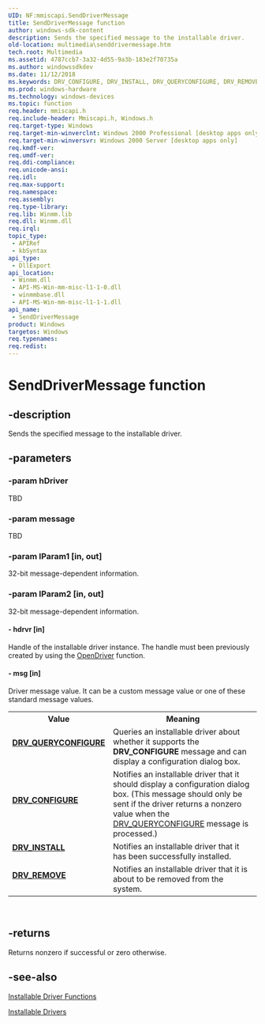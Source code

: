 ```yaml
---
UID: NF:mmiscapi.SendDriverMessage
title: SendDriverMessage function
author: windows-sdk-content
description: Sends the specified message to the installable driver.
old-location: multimedia\senddrivermessage.htm
tech.root: Multimedia
ms.assetid: 4787ccb7-3a32-4d55-9a3b-183e2f70735a
ms.author: windowssdkdev
ms.date: 11/12/2018
ms.keywords: DRV_CONFIGURE, DRV_INSTALL, DRV_QUERYCONFIGURE, DRV_REMOVE, ISendDriverMessage, SendDriverMessage, SendDriverMessage function [Windows Multimedia], _win32_SendDriverMessage, mmsystem/SendDriverMessage, multimedia.senddrivermessage
ms.prod: windows-hardware
ms.technology: windows-devices
ms.topic: function
req.header: mmiscapi.h
req.include-header: Mmiscapi.h, Windows.h
req.target-type: Windows
req.target-min-winverclnt: Windows 2000 Professional [desktop apps only],Installable Drivers, Installable Driver Functions
req.target-min-winversvr: Windows 2000 Server [desktop apps only]
req.kmdf-ver: 
req.umdf-ver: 
req.ddi-compliance: 
req.unicode-ansi: 
req.idl: 
req.max-support: 
req.namespace: 
req.assembly: 
req.type-library: 
req.lib: Winmm.lib
req.dll: Winmm.dll
req.irql: 
topic_type:
 - APIRef
 - kbSyntax
api_type:
 - DllExport
api_location:
 - Winmm.dll
 - API-MS-Win-mm-misc-l1-1-0.dll
 - winmmbase.dll
 - API-MS-Win-mm-misc-l1-1-1.dll
api_name:
 - SendDriverMessage
product: Windows
targetos: Windows
req.typenames: 
req.redist: 
---
```


# SendDriverMessage function


## -description


Sends the specified message to the installable driver.


## -parameters




### -param hDriver

TBD


### -param message

TBD


### -param lParam1 [in, out]

32-bit message-dependent information.


### -param lParam2 [in, out]

32-bit message-dependent information.


#### - hdrvr [in]

Handle of the installable driver instance. The handle must been previously created by using the <a href="https://msdn.microsoft.com/882146f7-cd42-45fd-8a5f-7078b64c7ea8">OpenDriver</a> function.


#### - msg [in]

Driver message value. It can be a custom message value or one of these standard message values.

<table>
<tr>
<th>Value</th>
<th>Meaning</th>
</tr>
<tr>
<td width="40%"><a id="DRV_QUERYCONFIGURE"></a><a id="drv_queryconfigure"></a><dl>
<dt><b><a href="https://msdn.microsoft.com/fb2e36a7-8d6b-4b08-b2d7-e128ca7082dc">DRV_QUERYCONFIGURE</a></b></dt>
</dl>
</td>
<td width="60%">
Queries an installable driver about whether it supports the <b>DRV_CONFIGURE</b> message and can display a configuration dialog box.

</td>
</tr>
<tr>
<td width="40%"><a id="DRV_CONFIGURE"></a><a id="drv_configure"></a><dl>
<dt><b><a href="https://msdn.microsoft.com/0d99fad7-ce79-4574-9fd8-262f7e758866">DRV_CONFIGURE</a></b></dt>
</dl>
</td>
<td width="60%">
Notifies an installable driver that it should display a configuration dialog box. (This message should only be sent if the driver returns a nonzero value when the <a href="https://msdn.microsoft.com/fb2e36a7-8d6b-4b08-b2d7-e128ca7082dc">DRV_QUERYCONFIGURE</a> message is processed.)

</td>
</tr>
<tr>
<td width="40%"><a id="DRV_INSTALL"></a><a id="drv_install"></a><dl>
<dt><b><a href="https://msdn.microsoft.com/8ee7b30b-600b-49f3-93a7-8faa7b87cfd8">DRV_INSTALL</a></b></dt>
</dl>
</td>
<td width="60%">
Notifies an installable driver that it has been successfully installed.

</td>
</tr>
<tr>
<td width="40%"><a id="DRV_REMOVE"></a><a id="drv_remove"></a><dl>
<dt><b><a href="https://msdn.microsoft.com/e4f6ce7c-29e5-4256-b08a-13571256207c">DRV_REMOVE</a></b></dt>
</dl>
</td>
<td width="60%">
Notifies an installable driver that it is about to be removed from the system.

</td>
</tr>
</table>
 


## -returns



Returns nonzero if successful or zero otherwise.




## -see-also




<a href="https://msdn.microsoft.com/f3acbfa0-66d4-452b-b1df-ef6b46d1eb39">Installable Driver Functions</a>



<a href="https://msdn.microsoft.com/8b628a4d-48fa-4388-9d7c-0c901c45b7f3">Installable Drivers</a>
 

 

